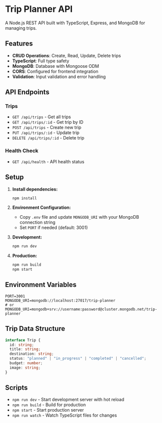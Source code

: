 # Trip Planner API

A Node.js REST API built with TypeScript, Express, and MongoDB for managing trips.

## Features

- **CRUD Operations**: Create, Read, Update, Delete trips
- **TypeScript**: Full type safety
- **MongoDB**: Database with Mongoose ODM
- **CORS**: Configured for frontend integration
- **Validation**: Input validation and error handling

## API Endpoints

### Trips

- `GET /api/trips` - Get all trips
- `GET /api/trips/:id` - Get trip by ID
- `POST /api/trips` - Create new trip
- `PUT /api/trips/:id` - Update trip
- `DELETE /api/trips/:id` - Delete trip

### Health Check

- `GET /api/health` - API health status

## Setup

1. **Install dependencies:**
   ```bash
   npm install
   ```

2. **Environment Configuration:**
   - Copy `.env` file and update `MONGODB_URI` with your MongoDB connection string
   - Set `PORT` if needed (default: 3001)

3. **Development:**
   ```bash
   npm run dev
   ```

4. **Production:**
   ```bash
   npm run build
   npm start
   ```

## Environment Variables

```env
PORT=3001
MONGODB_URI=mongodb://localhost:27017/trip-planner
# or
MONGODB_URI=mongodb+srv://username:password@cluster.mongodb.net/trip-planner
```

## Trip Data Structure

```typescript
interface Trip {
  id: string;
  title: string;
  destination: string;
  status: "planned" | "in_progress" | "completed" | "cancelled";
  budget: number;
  image: string;
}
```

## Scripts

- `npm run dev` - Start development server with hot reload
- `npm run build` - Build for production
- `npm start` - Start production server
- `npm run watch` - Watch TypeScript files for changes
